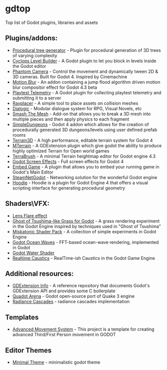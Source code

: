 # gdtop
Top list of Godot plugins, libraries and assets

## Plugins/addons:
- [Procedural tree generator](https://github.com/JekSun97/gdTree3D) - Plugin for procedural generation of 3D trees of varying complexity
- [Cyclops Level Builder](https://github.com/blackears/cyclopsLevelBuilder) - A Godot plugin to let you block in levels inside the Godot editor
- [Phantom Camera](https://github.com/ramokz/phantom-camera) - Control the movement and dynamically tween 2D & 3D cameras. Built for Godot 4. Inspired by Cinemachine
- [Motion Blur](https://github.com/sphynx-owner/JFA_driven_motion_blur_addon) - An addon containing a jump flood algorithm driven motion blur compositor effect for Godot 4.3 beta
- [Playtest Telemetry](https://github.com/etodd/playtest-telemetry-godot) - A Godot plugin for collecting playtest telemetry and submitting it to a server
- [Rayplacer](https://github.com/etodd/godot-rayplacer) - A simple tool to place assets on collision meshes
- [Dialogic](https://github.com/dialogic-godot/dialogic) - Modular dialogue system for RPG, Visual Novels, etc
- [Smash The Mesh](https://github.com/cloudofoz/godot-smashthemesh) - Add-on that allows you to break a 3D mesh into multiple pieces and then apply physics to each fragment
- [SimpleDungeons](https://github.com/majikayogames/SimpleDungeons) - Godot 4 addon which allows for the creation of procedurally generated 3D dungeons/levels using user defined prefab rooms
- [Terrain3D](https://github.com/TokisanGames/Terrain3D) - A high performance, editable terrain system for Godot 4
- [MTerrain](https://github.com/mohsenph69/Godot-MTerrain-plugin) - A GDExtension plugin which give godot the ability to produce highly optimized Terrain for Open world games
- [TerraBrush](https://github.com/spimort/TerraBrush) - A minimal Terrain heightmap editor for Godot engine 4.3
- [Godot Screen Effects](https://github.com/ioannis-koukourakis/godot_screen_effects/tree/main) - Full screen effects for Godot 4
- [Embed Game](https://fabimakesgames.itch.io/embedgame) - A plugin that allows you to embed your running game in Godot's Main Editor
- [SteamNetGodot](https://github.com/OverfortGames/SteamNetGodot) - Networking solution for the wonderful Godot engine
- [Hoodie](https://github.com/GreenCrowDev/hoodie) - Hoodie is a plugin for Godot Engine 4 that offers a visual scripting interface for generating procedural geometry

## Shaders\VFX:
- [Lens Flare effect](https://godotshaders.com/shader/screen-space-lens-flare-with-rainbow-colored-effect/)
- [Ghost of Tsushima-like Grass for Godot](https://github.com/2Retr0/GodotGrass) - A grass rendering experiment in the Godot Engine inspired by techniques used in "Ghost of Tsushima"
- [Miskatonic Shader Pack](https://github.com/miskatonicstudio/godot-experiments/tree/master/shaders) - A collection of simple experiments in Godot Engine
- [Godot Ocean Waves](https://github.com/2Retr0/GodotOceanWaves/) - FFT-based ocean-wave rendering, implemented in Godot
- [Godot Water Shader](https://github.com/Flarkk/Godot-Water-Shader-Prototype)
- [Realtime Caustics](https://github.com/paddy-exe/Godot-RealTimeCaustics) - RealTime-ish Caustics in the Godot Game Engine

## Additional resources:
- [GDExtension Info](https://github.com/3starblaze/gdextension-util) - A reference repository that documents Godot's GDExtension API and provides some C boilerplate
- [Quadot Arena](https://github.com/TriggerCoder/Quadot-Arena) - Godot open-source port of Quake 3 engine
- [Radiance Cascades](https://github.com/Sohojoe/radiance-cascades-godot) - radiance cascades implementation

## Templates
- [Advanced Movement System](https://github.com/ywmaa/Advanced-Movement-System-Godot?s=09) - This project is a template for creating advanced Third/First Person movement in GODOT

## Editor Themes
- [Minimal Theme](https://github.com/passivestar/godot-minimal-theme) - minimalistic godot theme
